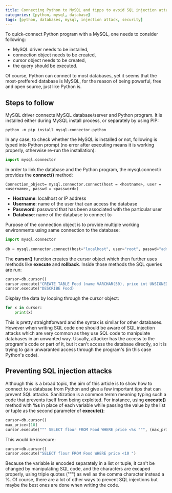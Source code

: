 ```yaml
---
title: Connecting Python to MySQL and tipps to avoid SQL injection attacks
categories: [python, mysql, database]
tags: [python, databases, mysql, injection attack, security]
---
```


To quick-connect Python program with a MySQL, one needs to consider following:

* MySQL driver needs to be installed,
* connection object needs to be created,
* cursor object needs to be created,
* the query should be executed.

Of course, Python can connect to most databases, yet it seems that the most-preffered database is MySQL, for the reason of being powerful, free and open source, just like Python is.

## Steps to follow

MySQL driver connects MySQL database/server and Python program. It is installed either during MySQL install process, or separately by using PIP:

```
python -m pip install mysql-connector-python 
```

In any case, to check whether the MySQL is installed or not, following is typed into Python prompt (no error after executing means it is working properly, otherwise re-run the installation):

```python
import mysql.connector  
```

In order to link the database and the Python program, the mysql.connectir provides the <B>connect()</B> method:

```
Connection_object= mysql.connector.connect(host = <hostname>, user = <username>, passwd = <password>)    
```
* <b>Hostname</b>: localhost or IP address
* <b>Username</b>: name of the user that can access the database
* <b>Password</b>: password that has been associated with the particular user
* <b>Database</b>: name of the database to connect to

Purpose of the connection object is to provide multiple working environments using same connection to the database:

```python
import mysql.connector  
  
db = mysql.connector.connect(host="localhost", user="root", passwd="admin123", database="testdatabase")
```

The <B>cursor()</B> function creates the cursor object which then further uses methods like <b>execute</b> and <b>rollback</b>. Inside those methods the SQL queries are run:

```python
cursor=db.cursor()
cursor.execute("CREATE TABLE Food (name VARCHAR(50), price int UNSIGNED, foodID PRIMARY KEY AUTO_INCREMENT)")
cursor.execute("DESCRIBE Food)
```
Display the data by looping through the cursor object:

```python
for x in cursor:
    print(x)
```
This is pretty straightforward and the syntax is similar for other databases. However when writing SQL code one should be aware of SQL injection attacks which are very common as they use SQL code to manipulate databases in an unwanted way. Usually, attacker has the access to the program's code or part of it, but it can't access the database directly, so it is trying to gain unwaranted access through the program's (in this case Python's code).

## Preventing SQL injection attacks

Although this is a broad topic, the aim of this article is to show how to connect to a database from Python and give a few important tips that can prevent SQL attacks. Sanitization is a common termn meaning typing such a code that prevents itself from being exploited. For instance, using <b>execute()</b> method with <b>%s</b> in place of each variable while passing the value by the list or tuple as the second parameter of <b>execute()</b>:

```python
cursor=db.cursor()
max_price=[10]
cursor.execute(""" SELECT flour FROM Food WHERE price <%s """, (max_price))
```
This would be insecure:

```python
cursor=db.cursor()
cursor.execute("SELECT flour FROM Food WHERE price <10 ")
```
Because the variable is encoded separately in a list or tuple, it can't be changed by manipulating SQL code, and the characters are excaped properly, using triple quotes (""") as well as the comma character instead a %. Of course, there are a lot of other ways to prevent SQL injections but maybe the best ones are done when writing the code.
